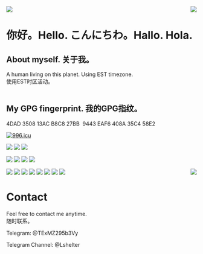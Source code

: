 <img align="middle" src="https://count.getloli.com/get/@LLLgoyour?theme=moebooru-h" />
<a href="https://github.com/LLLgoyour"><img align="right" src="https://github-readme-stats.vercel.app/api?username=LLLgoyour&show_icons=true&theme=radical"></a>

# 你好。Hello. こんにちわ。Hallo. Hola.
## About myself. 关于我。
A human living on this planet. Using EST timezone. <br>
使用EST时区活动。<br> <br>

## My GPG fingerprint. 我的GPG指纹。
4DAD 3508 13AC B8C8 27BB  9443 EAF6 408A 35C4 58E2

[![996.icu](https://img.shields.io/badge/link-996.icu-red.svg)](https://996.icu)

[![](https://img.shields.io/badge/iPhone-XS-111111?style=flat-square&logo=apple&logoColor=233333)](https://www.apple.com/)
[![](https://img.shields.io/badge/iPad-3rdPro%202020-191981?style=flat-square&logo=apple&logoColor=233333)](https://www.apple.com/)
[![](https://img.shields.io/badge/macOS-Macintosh-223333?style=flat-square&logo=apple&logoColor=223333)](https://apple.com/)

[![](https://img.shields.io/badge/Editor-Visual%20Studio%20Code-blue?style=flat-square&logo=visual-studio-code&logoColor=233333)](https://code.visualstudio.com/)
[![](https://img.shields.io/badge/IDE-IntelliJ%20IDEA-black?style=flat-square&logo=IntelliJ%20IDEA&logoColor=549DF0)](https://www.jetbrains.com/idea/)
[![](https://img.shields.io/badge/IDE-Android%20Studio-3CDC84?style=flat-square&logo=Android%20Studio&logoColor=4284F3)](https://developer.android.com/studio)
[![](https://img.shields.io/badge/Nova-C33BFE?style=flat-square&logo=Nova&logoColor=246DFF)](https://nova.app/)

[![](https://img.shields.io/badge/-Pascal-3065A6?style=flat-square)](https://www.freepascal.org/)
[![](https://img.shields.io/badge/-Java-red?style=flat-square&logo=java&logoColor=black)](https://www.oracle.com/java/)
[![](https://img.shields.io/badge/-PHP-informational?style=flat-square&logo=php&logoColor=white)](https://www.php.net/)
[![](https://img.shields.io/badge/-JavaScript-114514?style=flat-square&logo=javascript&logoColor=white)](https://www.ecma-international.org/)
[![](https://img.shields.io/badge/-Kotlin-7F52FF?style=flat-square&logo=kotlin&logoColor=black)](https://kotlinlang.org/)
[![](https://img.shields.io/badge/-Vue.js-4fc08d?style=flat-square&logo=vue.js&logoColor=ffffff)](https://vuejs.org/)
[![](https://img.shields.io/badge/-Go-04ABD7?style=flat-square&logo=go&logoColor=black)](https://golang.org/)
[![](https://img.shields.io/badge/-Dart-04589C?style=flat-square&logo=dart&logoColor=white)](https://dart.dev/)
<a href="https://github.com/LLLgoyour"><img align="right" src="https://github-readme-stats.vercel.app/api/top-langs/?username=LLLgoyour&show_icons=true&theme=radical"/></a>
# Contact
Feel free to contact me anytime. <br>
随时联系。<br>

Telegram: @TExMZ295b3Vy <br>

Telegram Channel: @Lshelter
<!--
LLLgoyour, 2021/10
感谢阅读
-->
